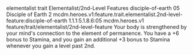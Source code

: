 <ability>
  <metadata>
    <class>elementalist</class>
    <feature_type>trait</feature_type>
    <file_dpath>Elementalist/2nd-Level Features</file_dpath>
    <item_id>disciple-of-earth</item_id>
    <item_index>05</item_index>
    <item_name>Disciple of Earth</item_name>
    <level>2</level>
    <scc>mcdm.heroes.v1:feature.trait.elementalist.2nd-level-feature:disciple-of-earth</scc>
    <scdc>1.1.1:5.1.8.6:05</scdc>
    <source>mcdm.heroes.v1</source>
    <type>feature/trait/elementalist/2nd-level-feature</type>
  </metadata>
  <effects>
    <effect type="mundane">Your body is strengthened by your mind&apos;s connection to the element of permanence. You have a +6 bonus to Stamina, and you gain an additional +3 bonus to Stamina whenever you gain a level past 2nd.</effect>
  </effects>
</ability>
